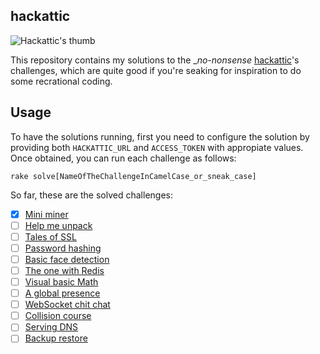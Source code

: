 ## hackattic

![Hackattic's thumb](https://hackattic.com/static/core/hapen3.jpg)

This repository contains my solutions to the __no-nonsense_ [hackattic](https://hackattic.com/about)'s challenges, which are quite good if you're seaking for inspiration to do some recrational coding.

## Usage

To have the solutions running, first you need to configure the solution by providing both `HACKATTIC_URL` and `ACCESS_TOKEN` with appropiate values. Once obtained, you can run each challenge as follows:

```
rake solve[NameOfTheChallengeInCamelCase_or_sneak_case]
```

So far, these are the solved challenges:

- [x] [Mini miner](https://hackattic.com/challenges/mini_miner)
- [ ] [Help me unpack](https://hackattic.com/challenges/help_me_unpack)
- [ ] [Tales of SSL](https://hackattic.com/challenges/tales_of_ssl)
- [ ] [Password hashing](https://hackattic.com/challenges/password_hashing)
- [ ] [Basic face detection](https://hackattic.com/challenges/basic_face_detection)
- [ ] [The one with Redis](https://hackattic.com/challenges/the_one_redis)
- [ ] [Visual basic Math](https://hackattic.com/challenges/visual_basic_math)
- [ ] [A global presence](https://hackattic.com/challenges/a_global_presence)
- [ ] [WebSocket chit chat](https://hackattic.com/challenges/websocket_chit_chat)
- [ ] [Collision course](https://hackattic.com/challenges/collision_course)
- [ ] [Serving DNS](https://hackattic.com/challenges/serving_dns)
- [ ] [Backup restore](https://hackattic.com/challenges/backup_restore)
